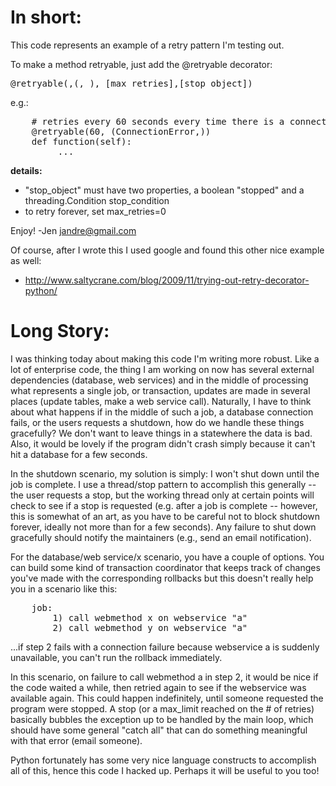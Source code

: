 
In short:
=========
This code represents an example of a retry pattern I'm testing out.

To make a method retryable, just add the @retryable decorator:

<pre>
@retryable(<retry frequency seconds>,(<exception_that_can_be_retried>, ), [max_retries],[stop_object])
</pre>

e.g.:
<pre>
    # retries every 60 seconds every time there is a connection error.
    @retryable(60, (ConnectionError,))
    def function(self):
         ...
</pre>

**details:**
* "stop_object" must have two properties, a boolean "stopped" and a threading.Condition stop_condition
* to retry forever, set max_retries=0


Enjoy!
-Jen
jandre@gmail.com


Of course, after I wrote this I used google and found this other nice example as well:

- http://www.saltycrane.com/blog/2009/11/trying-out-retry-decorator-python/



Long Story:
===========
I was thinking today about making this code I'm writing more robust.  Like a lot of enterprise code, the thing I am working on now has several external dependencies (database, web services) and in the middle of processing what represents a single job, or transaction, updates are made in several places (update tables, make a web service call). Naturally, I have to think about what happens if in the middle of such a job, a database connection fails, or the users requests a shutdown, how do we handle these things gracefully?  We don't want to leave things in a statewhere the data is bad.  Also, it would be lovely if the program didn't crash simply because it can't hit a database for a few seconds.

In the shutdown scenario, my solution is simply: I won't shut down until the job is complete.  I use a thread/stop pattern to accomplish this generally -- the user requests a stop, but the working thread only at certain points will check to see if a stop is requested (e.g. after a job is complete -- however, this is somewhat of an art, as you have to be careful not to block shutdown forever, ideally not more than for a few seconds).  Any failure to shut down gracefully should notify the maintainers (e.g., send an email notification).

For the database/web service/x scenario, you have a couple of options.  You can build some kind of transaction coordinator that keeps track of changes you've made with the corresponding rollbacks but this doesn't really help you in a scenario like this:

<pre>
    job:
        1) call webmethod x on webservice "a"
        2) call webmethod y on webservice "a"
</pre>

...if step 2 fails with a connection failure because webservice a is suddenly unavailable, you can't run the rollback
immediately.

In this scenario, on failure to call webmethod a in step 2, it would be nice if the code waited a while, then retried again to see if the webservice was available again.  This could happen indefinitely, until someone requested the program were stopped.   A stop (or a max_limit reached on the # of retries) basically bubbles the exception up to be handled by the main loop, which should have some general "catch all" that can do something meaningful with that error (email someone).

Python fortunately has some very nice language constructs to accomplish all of this, hence this code I hacked up. Perhaps it will be useful to you too!





